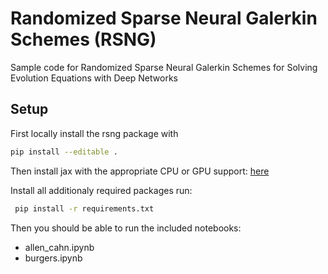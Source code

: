# Randomized Sparse Neural Galerkin Schemes (RSNG)
Sample code for Randomized Sparse Neural Galerkin Schemes for Solving Evolution Equations with Deep Networks

## Setup

First locally install the rsng package with

```bash
pip install --editable .
```

Then install jax with the appropriate CPU or GPU support: [here](https://github.com/google/jax#installation)

Install all additionaly required packages run:

```bash
 pip install -r requirements.txt
```

Then you should be able to run the included notebooks:

- allen_cahn.ipynb
- burgers.ipynb
